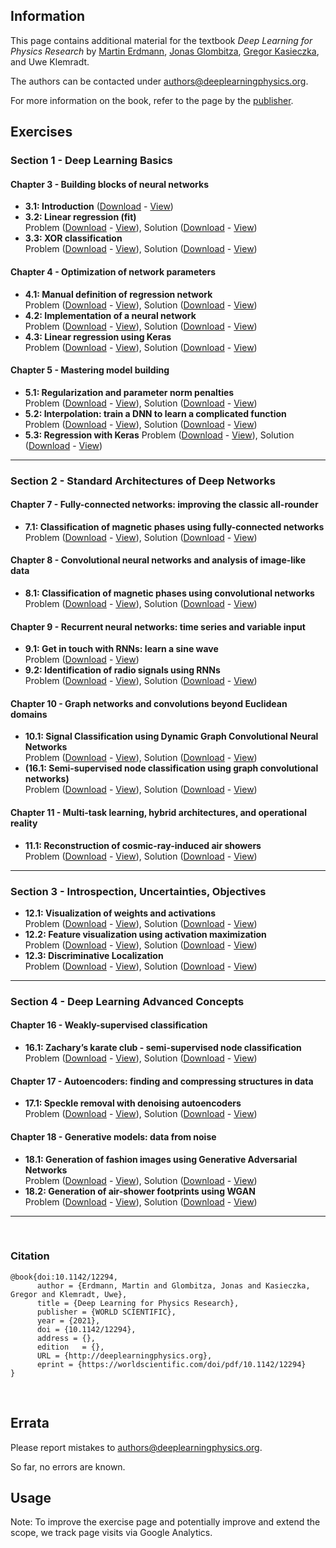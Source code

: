 
## Information

This page contains additional material for the textbook *Deep Learning for Physics Research* by
[Martin Erdmann](https://www.physik.rwth-aachen.de/user/erdmann), [Jonas Glombitza](https://www.jonas-glombitza.com/), [Gregor Kasieczka](https://www.physik.uni-hamburg.de/iexp/gruppe-kasieczka.html), and Uwe Klemradt.

The authors can be contacted under [authors@deeplearningphysics.org](mailto:authors@deeplearningphysics.org).

For more information on the book, refer to the page by the [publisher](https://worldscientific.com/worldscibooks/10.1142/12294).

## Exercises
### Section 1 - Deep Learning Basics
#### Chapter 3 - Building blocks of neural networks
* **3.1: Introduction** ([Download](Exercise_03_1.ipynb) - [View](https://nbviewer.jupyter.org/github/DeepLearningForPhysicsResearchBook/deep-learning-physics/blob/main/Exercise_03_1.ipynb))
* **3.2: Linear regression (fit)**  
Problem ([Download](Exercise_03_2.ipynb) - [View](https://nbviewer.jupyter.org/github/DeepLearningForPhysicsResearchBook/deep-learning-physics/blob/main/Exercise_03_2.ipynb)), Solution ([Download](Exercise_03_2_solution.ipynb) - [View](https://nbviewer.jupyter.org/github/DeepLearningForPhysicsResearchBook/deep-learning-physics/blob/main/Exercise_03_2_solution.ipynb))
* **3.3: XOR classification**  
Problem ([Download](Exercise_03_3.ipynb) - [View](https://nbviewer.jupyter.org/github/DeepLearningForPhysicsResearchBook/deep-learning-physics/blob/main/Exercise_03_3.ipynb)), Solution ([Download](Exercise_03_3_solution.ipynb) - [View](https://nbviewer.jupyter.org/github/DeepLearningForPhysicsResearchBook/deep-learning-physics/blob/main/Exercise_03_3_solution.ipynb))


#### Chapter 4 - Optimization of network parameters
* **4.1: Manual definition of regression network**  
Problem ([Download](Exercise_04_1.ipynb) - [View](https://nbviewer.jupyter.org/github/DeepLearningForPhysicsResearchBook/deep-learning-physics/blob/main/Exercise_04_1.ipynb)), Solution ([Download](Exercise_04_1_solution.ipynb) - [View](https://nbviewer.jupyter.org/github/DeepLearningForPhysicsResearchBook/deep-learning-physics/blob/main/Exercise_04_1_solution.ipynb))
* **4.2: Implementation of a neural network**  
Problem ([Download](Exercise_04_2.ipynb) - [View](https://nbviewer.jupyter.org/github/DeepLearningForPhysicsResearchBook/deep-learning-physics/blob/main/Exercise_04_2.ipynb)), Solution ([Download](Exercise_04_2_solution.ipynb) - [View](https://nbviewer.jupyter.org/github/DeepLearningForPhysicsResearchBook/deep-learning-physics/blob/main/Exercise_04_2_solution.ipynb))
* **4.3: Linear regression using Keras**  
Problem ([Download](Exercise_04_3.ipynb) - [View](https://nbviewer.jupyter.org/github/DeepLearningForPhysicsResearchBook/deep-learning-physics/blob/main/Exercise_04_3.ipynb)), Solution ([Download](Exercise_04_3_solution.ipynb) - [View](https://nbviewer.jupyter.org/github/DeepLearningForPhysicsResearchBook/deep-learning-physics/blob/main/Exercise_04_3_solution.ipynb))

#### Chapter 5 - Mastering model building
* **5.1: Regularization and parameter norm penalties**  
Problem ([Download](Exercise_05_1.ipynb) - [View](https://nbviewer.jupyter.org/github/DeepLearningForPhysicsResearchBook/deep-learning-physics/blob/main/Exercise_05_1.ipynb)), Solution ([Download](Exercise_05_1_solution.ipynb) - [View](https://nbviewer.jupyter.org/github/DeepLearningForPhysicsResearchBook/deep-learning-physics/blob/main/Exercise_05_1_solution.ipynb))
* **5.2: Interpolation: train a DNN to learn a complicated function**  
Problem ([Download](Exercise_05_2.ipynb) - [View](https://nbviewer.jupyter.org/github/DeepLearningForPhysicsResearchBook/deep-learning-physics/blob/main/Exercise_05_2.ipynb)), Solution ([Download](Exercise_05_2_solution.ipynb) - [View](https://nbviewer.jupyter.org/github/DeepLearningForPhysicsResearchBook/deep-learning-physics/blob/main/Exercise_05_2_solution.ipynb))
* **5.3: Regression with Keras**
Problem ([Download](Exercise_05_3.ipynb) - [View](https://nbviewer.jupyter.org/github/DeepLearningForPhysicsResearchBook/deep-learning-physics/blob/main/Exercise_05_3.ipynb)), Solution ([Download](Exercise_05_3_solution.ipynb) - [View](https://nbviewer.jupyter.org/github/DeepLearningForPhysicsResearchBook/deep-learning-physics/blob/main/Exercise_05_3_solution.ipynb))


---
### Section 2 - Standard Architectures of Deep Networks

#### Chapter 7 - Fully-connected networks: improving the classic all-rounder
* **7.1: Classification of magnetic phases using fully-connected networks**  
Problem ([Download](Exercise_07_1.ipynb) - [View](https://nbviewer.jupyter.org/github/DeepLearningForPhysicsResearchBook/deep-learning-physics/blob/main/Exercise_07_1.ipynb)), Solution ([Download](Exercise_07_1_solution.ipynb) - [View](https://nbviewer.jupyter.org/github/DeepLearningForPhysicsResearchBook/deep-learning-physics/blob/main/Exercise_07_1_solution.ipynb))

#### Chapter 8 - Convolutional neural networks and analysis of image-like data
* **8.1: Classification of magnetic phases using convolutional networks**  
Problem ([Download](Exercise_08_1.ipynb) - [View](https://nbviewer.jupyter.org/github/DeepLearningForPhysicsResearchBook/deep-learning-physics/blob/main/Exercise_08_1.ipynb)), Solution ([Download](Exercise_08_1_solution.ipynb) - [View](https://nbviewer.jupyter.org/github/DeepLearningForPhysicsResearchBook/deep-learning-physics/blob/main/Exercise_08_1_solution.ipynb))

#### Chapter 9 - Recurrent neural networks: time series and variable input
* **9.1: Get in touch with RNNs: learn a sine wave**  
Problem ([Download](Exercise_09_1.ipynb) - [View](https://nbviewer.jupyter.org/github/DeepLearningForPhysicsResearchBook/deep-learning-physics/blob/main/Exercise_09_1.ipynb))
* **9.2: Identification of radio signals using RNNs**  
Problem ([Download](Exercise_09_2.ipynb) - [View](https://nbviewer.jupyter.org/github/DeepLearningForPhysicsResearchBook/deep-learning-physics/blob/main/Exercise_09_2.ipynb)), Solution ([Download](Exercise_09_2_solution.ipynb) - [View](https://nbviewer.jupyter.org/github/DeepLearningForPhysicsResearchBook/deep-learning-physics/blob/main/Exercise_09_2_solution.ipynb))

#### Chapter 10 - Graph networks and convolutions beyond Euclidean domains
* **10.1: Signal Classification using Dynamic Graph Convolutional Neural Networks**  
Problem ([Download](Exercise_10_1.ipynb) - [View](https://nbviewer.jupyter.org/github/DeepLearningForPhysicsResearchBook/deep-learning-physics/blob/main/Exercise_10_1.ipynb)), Solution ([Download](Exercise_10_1_solution.ipynb) - [View](https://nbviewer.jupyter.org/github/DeepLearningForPhysicsResearchBook/deep-learning-physics/blob/main/Exercise_10_1_solution.ipynb))
* **(16.1: Semi-supervised node classification using graph convolutional networks)**  
Problem ([Download](Exercise_16_1.ipynb) - [View](https://nbviewer.jupyter.org/github/DeepLearningForPhysicsResearchBook/deep-learning-physics/blob/main/Exercise_16_1.ipynb)), Solution ([Download](Exercise_16_1_solution.ipynb) - [View](https://nbviewer.jupyter.org/github/DeepLearningForPhysicsResearchBook/deep-learning-physics/blob/main/Exercise_16_1_solution.ipynb))

#### Chapter 11 - Multi-task learning, hybrid architectures, and operational reality
* **11.1: Reconstruction of cosmic-ray-induced air showers**  
Problem ([Download](Exercise_11_1.ipynb) - [View](https://nbviewer.jupyter.org/github/DeepLearningForPhysicsResearchBook/deep-learning-physics/blob/main/Exercise_11_1.ipynb)), Solution ([Download](Exercise_11_1_solution.ipynb) - [View](https://nbviewer.jupyter.org/github/DeepLearningForPhysicsResearchBook/deep-learning-physics/blob/main/Exercise_11_1_solution.ipynb))

---
### Section 3 - Introspection, Uncertainties, Objectives
* **12.1: Visualization of weights and activations**  
Problem ([Download](Exercise_12_1.ipynb) - [View](https://nbviewer.jupyter.org/github/DeepLearningForPhysicsResearchBook/deep-learning-physics/blob/main/Exercise_12_1.ipynb)), Solution ([Download](Exercise_12_1_solution.ipynb) - [View](https://nbviewer.jupyter.org/github/DeepLearningForPhysicsResearchBook/deep-learning-physics/blob/main/Exercise_12_1_solution.ipynb))  
* **12.2: Feature visualization using activation maximization**  
Problem ([Download](Exercise_12_2.ipynb) - [View](https://nbviewer.jupyter.org/github/DeepLearningForPhysicsResearchBook/deep-learning-physics/blob/main/Exercise_12_2.ipynb)), Solution ([Download](Exercise_12_2_solution.ipynb) - [View](https://nbviewer.jupyter.org/github/DeepLearningForPhysicsResearchBook/deep-learning-physics/blob/main/Exercise_12_2_solution.ipynb))  
* **12.3: Discriminative Localization**  
Problem ([Download](Exercise_12_3.ipynb) - [View](https://nbviewer.jupyter.org/github/DeepLearningForPhysicsResearchBook/deep-learning-physics/blob/main/Exercise_12_3.ipynb)), Solution ([Download](Exercise_12_3_solution.ipynb) - [View](https://nbviewer.jupyter.org/github/DeepLearningForPhysicsResearchBook/deep-learning-physics/blob/main/Exercise_12_3_solution.ipynb))  

---
### Section 4 - Deep Learning Advanced Concepts

#### Chapter 16 - Weakly-supervised classification
* **16.1: Zachary’s karate club - semi-supervised node classification**  
Problem ([Download](Exercise_16_1.ipynb) - [View](https://nbviewer.jupyter.org/github/DeepLearningForPhysicsResearchBook/deep-learning-physics/blob/main/Exercise_16_1.ipynb)), Solution ([Download](Exercise_16_1_solution.ipynb) - [View](https://nbviewer.jupyter.org/github/DeepLearningForPhysicsResearchBook/deep-learning-physics/blob/main/Exercise_16_1_solution.ipynb))

#### Chapter 17 - Autoencoders: finding and compressing structures in data
* **17.1: Speckle removal with denoising autoencoders**  
Problem ([Download](Exercise_17_1.ipynb) - [View](https://nbviewer.jupyter.org/github/DeepLearningForPhysicsResearchBook/deep-learning-physics/blob/main/Exercise_17_1.ipynb)), Solution ([Download](Exercise_17_1_solution.ipynb) - [View](https://nbviewer.jupyter.org/github/DeepLearningForPhysicsResearchBook/deep-learning-physics/blob/main/Exercise_17_1_solution.ipynb))

#### Chapter 18 - Generative models: data from noise
* **18.1: Generation of fashion images using Generative Adversarial Networks**  
Problem ([Download](Exercise_18_1.ipynb) - [View](https://nbviewer.jupyter.org/github/DeepLearningForPhysicsResearchBook/deep-learning-physics/blob/main/Exercise_18_1.ipynb)), Solution ([Download](Exercise_18_1_solution.ipynb) - [View](https://nbviewer.jupyter.org/github/DeepLearningForPhysicsResearchBook/deep-learning-physics/blob/main/Exercise_18_1_solution.ipynb))
* **18.2: Generation of air-shower footprints using WGAN**  
Problem ([Download](Exercise_18_2.ipynb) - [View](https://nbviewer.jupyter.org/github/DeepLearningForPhysicsResearchBook/deep-learning-physics/blob/main/Exercise_18_2.ipynb)), Solution ([Download](Exercise_18_2_solution.ipynb) - [View](https://nbviewer.jupyter.org/github/DeepLearningForPhysicsResearchBook/deep-learning-physics/blob/main/Exercise_18_2_solution.ipynb))  

---

&nbsp;
### Citation

```
@book{doi:10.1142/12294,
	  author = {Erdmann, Martin and Glombitza, Jonas and Kasieczka, Gregor and Klemradt, Uwe},
	  title = {Deep Learning for Physics Research},
	  publisher = {WORLD SCIENTIFIC},
	  year = {2021},
	  doi = {10.1142/12294},
	  address = {},
	  edition   = {},
	  URL = {http://deeplearningphysics.org},
	  eprint = {https://worldscientific.com/doi/pdf/10.1142/12294}
}
```  

&nbsp;
## Errata

Please report mistakes to [authors@deeplearningphysics.org](mailto:authors@deeplearningphysics.org).

So far, no errors are known.

## Usage

Note: To improve the exercise page and potentially improve and extend the scope, we track page visits via Google Analytics. 

